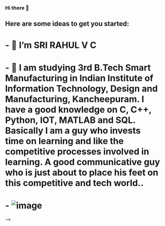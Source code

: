 ### Hi there 👋



## Here are some ideas to get you started:

# - 🔭 I’m SRI RAHUL V C
# - 👯 I am studying 3rd B.Tech Smart Manufacturing in Indian Institute of Information Technology, Design and Manufacturing, Kancheepuram. I have a good knowledge on C, C++, Python, IOT, MATLAB and SQL. Basically I am a guy who invests time on learning and like the competitive processes involved in learning. A good communicative guy who is just about to place his feet on this competitive and tech world..
# - ![image](https://user-images.githubusercontent.com/85429329/167424756-2a3811ae-2c09-4cba-862e-f3711f9dfd00.png)

-->
